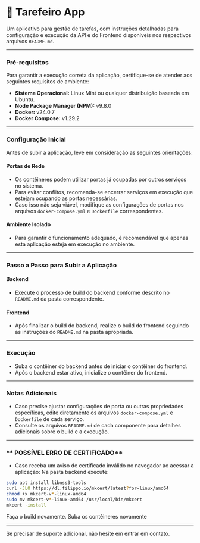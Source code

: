 # 📌 Tarefeiro App

Um aplicativo para gestão de tarefas, com instruções detalhadas para configuração e execução da API 
e do Frontend disponíveis nos respectivos arquivos `README.md`.

---

### **Pré-requisitos**
Para garantir a execução correta da aplicação, certifique-se de atender aos seguintes requisitos de ambiente:

- **Sistema Operacional:** Linux Mint ou qualquer distribuição baseada em Ubuntu.
- **Node Package Manager (NPM):** v9.8.0
- **Docker:** v24.0.7
- **Docker Compose:** v1.29.2

---

### **Configuração Inicial**
Antes de subir a aplicação, leve em consideração as seguintes orientações:

#### **Portas de Rede**
- Os contêineres podem utilizar portas já ocupadas por outros serviços no sistema.  
- Para evitar conflitos, recomenda-se encerrar serviços em execução que estejam ocupando as portas necessárias.  
- Caso isso não seja viável, modifique as configurações de portas nos arquivos `docker-compose.yml` e `Dockerfile` correspondentes.

#### **Ambiente Isolado**
- Para garantir o funcionamento adequado, é recomendável que apenas esta aplicação esteja em execução no ambiente.

---

### **Passo a Passo para Subir a Aplicação**

#### **Backend**
- Execute o processo de build do backend conforme descrito no `README.md` da pasta correspondente.

#### **Frontend**
- Após finalizar o build do backend, realize o build do frontend seguindo as instruções do `README.md` na pasta apropriada.

---

### **Execução**
- Suba o contêiner do backend antes de iniciar o contêiner do frontend.  
- Após o backend estar ativo, inicialize o contêiner do frontend.

---

### **Notas Adicionais**
- Caso precise ajustar configurações de porta ou outras propriedades específicas, edite diretamente os arquivos `docker-compose.yml` e `Dockerfile` de cada serviço.  
- Consulte os arquivos `README.md` de cada componente para detalhes adicionais sobre o build e a execução.

---

### ** POSSÍVEL ERRO DE CERTIFICADO**
- Caso receba um aviso de certificado inválido no navegador ao acessar a aplicação:
Na pasta backend execute:

```bash
sudo apt install libnss3-tools
curl -JLO https://dl.filippo.io/mkcert/latest?for=linux/amd64
chmod +x mkcert-v*-linux-amd64
sudo mv mkcert-v*-linux-amd64 /usr/local/bin/mkcert
mkcert -install
```
Faça o build novamente.
Suba os contêineres novamente

---

Se precisar de suporte adicional, não hesite em entrar em contato.
